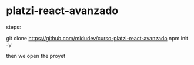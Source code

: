 # platzi-react-avanzado

steps:

git clone https://github.com/midudev/curso-platzi-react-avanzado
npm init -y

then we open the proyet 
